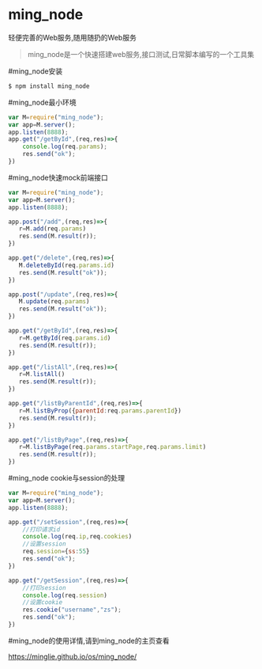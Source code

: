 # ming_node
轻便完善的Web服务,随用随扔的Web服务

 >  ming_node是一个快速搭建web服务,接口测试,日常脚本编写的一个工具集
 
 
#ming_node安装
 ```sh
 $ npm install ming_node
 ```

  
#ming_node最小环境    
    
```javascript
var M=require("ming_node");
var app=M.server();
app.listen(8888);
app.get("/getById",(req,res)=>{ 
    console.log(req.params);
    res.send("ok");
})


 ```
 
#ming_node快速mock前端接口
     
 ```javascript
var M=require("ming_node");
var app=M.server();
app.listen(8888);

app.post("/add",(req,res)=>{
    r=M.add(req.params)
    res.send(M.result(r));
})

app.get("/delete",(req,res)=>{
    M.deleteById(req.params.id)
    res.send(M.result("ok"));
})

app.post("/update",(req,res)=>{
    M.update(req.params)
    res.send(M.result("ok"));
})

app.get("/getById",(req,res)=>{
    r=M.getById(req.params.id)
    res.send(M.result(r));
})

app.get("/listAll",(req,res)=>{
    r=M.listAll()
    res.send(M.result(r));
})

app.get("/listByParentId",(req,res)=>{
    r=M.listByProp({parentId:req.params.parentId})
    res.send(M.result(r));
})

app.get("/listByPage",(req,res)=>{
    r=M.listByPage(req.params.startPage,req.params.limit)
    res.send(M.result(r));
}) 
 
```
#ming_node  cookie与session的处理  
```javascript
var M=require("ming_node");
var app=M.server();
app.listen(8888);

app.get("/setSession",(req,res)=>{
    //打印请求id
    console.log(req.ip,req.cookies)
    //设置session
    req.session={ss:55}
    res.send("ok");
})

app.get("/getSession",(req,res)=>{
    //打印session
    console.log(req.session)
    //设置cookie
    res.cookie("username","zs");
    res.send("ok");
})
```
 
#ming_node的使用详情,请到ming_node的主页查看

https://minglie.github.io/os/ming_node/
 
